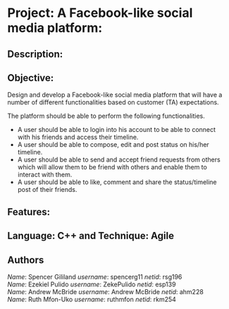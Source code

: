 # Project: A Facebook-like social media platform:

## Description:



## Objective:
Design and develop a Facebook-like social media platform that will have a number of different functionalities based on customer (TA) expectations.

The platform should be able to perform the following functionalities.
- A user should be able to login into his account to be able to connect with his friends
and access their timeline.
- A user should be able to compose, edit and post status on his/her timeline.
- A user should be able to send and accept friend requests from others which will allow
them to be friend with others and enable them to interact with them.
- A user should be able to like, comment and share the status/timeline post of their
friends.

## Features:


## Language: C++ and Technique: Agile


## Authors
*Name*: Spencer Gililand *username*: spencerg11 *netid*: rsg196 <br>
*Name*: Ezekiel Pulido *username*: ZekePulido *netid*: esp139 <br>
*Name*: Andrew McBride *username*: Andrew McBride   *netid*: ahm228 <br>
*Name*: Ruth Mfon-Uko *username*: ruthmfon  *netid*: rkm254 <br>
